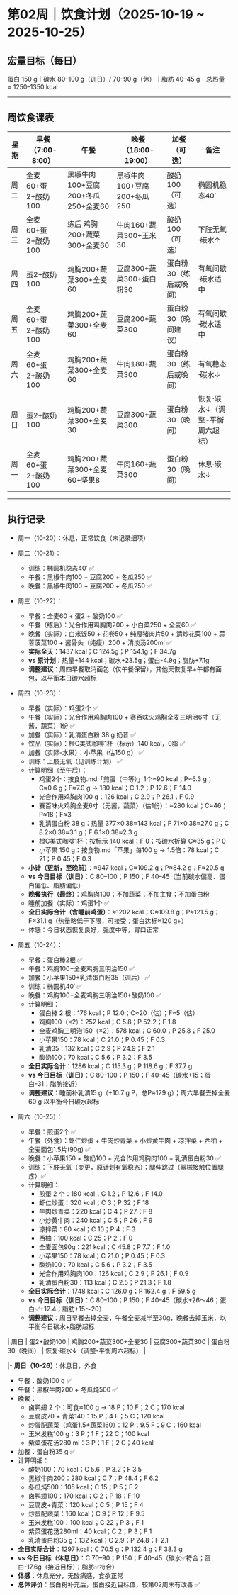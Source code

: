 # 第02周｜饮食计划（2025-10-19 ~ 2025-10-25）

## 宏量目标（每日）
蛋白 150 g｜碳水 80–100 g（训日）/ 70–90 g（休）｜脂肪 40–45 g｜总热量 ≈ 1250–1350 kcal

---

## 周饮食课表

| 星期 | 早餐（7:00-8:00） | 午餐 | 晚餐（18:00-19:00） | 加餐（可选） | 备注 |
|------|------------------|------|-------------------|-------------|------|
| 周二 | 全麦60+蛋2+酸奶100 | 黑椒牛肉100+豆腐200+冬瓜250+全麦60 | 黑椒牛肉100+豆腐200+冬瓜250 | 酸奶100（可选） | 椭圆机稳态40′ |
| 周三 | 全麦60+蛋2+酸奶100 | 练后 鸡胸200+蔬菜300+全麦60 | 牛肉160+蔬菜300+玉米30 | 酸奶100（可选） | 下肢无氧·碳水↑ |
| 周四 | 蛋2+酸奶100 | 鸡胸200+蔬菜300+全麦60 | 豆腐300+蔬菜300+蛋白粉30 | 蛋白粉30（练后或晚间） | 有氧间歇·碳水适中 |
| 周五 | 全麦60+蛋2+酸奶100 | 鸡胸200+蔬菜300+全麦60 | 豆腐200+蔬菜300 | 蛋白粉30（晚间建议） | 有氧间歇·碳水适中 |
| 周六 | 全麦60+蛋2+酸奶100 | 鸡胸200+蔬菜300+全麦60 | 牛肉180+蔬菜300 | 蛋白粉30（练后或晚间） | 有氧稳态·碳水↓ |
| 周日 | 蛋2+酸奶100 | 鸡胸200+蔬菜300+全麦30 | 豆腐300+蔬菜300 | 蛋白粉30（晚间） | 恢复·碳水↓（调整-平衡周六超标） |
| 周一 | 全麦60+蛋2+酸奶100 | 鸡胸200+蔬菜300+全麦60+坚果8 | 牛肉160+蔬菜300 | 蛋白粉30（晚间） | 休息·碳水↓ |


---

## 执行记录

- 周一（10-20）：休息，正常饮食（未记录细项）
- 周二（10-21）：
  - 训练：椭圆机稳态40′ ✅
  - 午餐：黑椒牛肉100 + 豆腐200 + 冬瓜250 ✅
  - 晚餐：黑椒牛肉100 + 豆腐200 + 冬瓜250 ✅
- 周三（10-22）：
  - 早餐：全麦60 + 蛋2 + 酸奶100 ✅
  - 午餐（练后）：光合作用鸡胸肉200 + 小白菜250 + 全麦60 ✅
  - 晚餐（实际）：白米饭50 + 花卷50 + 纯瘦猪肉片50 + 清炒花菜100 + 蒜蓉菠菜100 + 酱骨头（纯瘦）200 + 清淡汤200ml ✅
  - **实际全天**：1437 kcal；C 124.5g；P 154.1g；F 34.7g
  - **vs 原计划**：热量+144 kcal；碳水+23.5g；蛋白-4.9g；脂肪+7.1g
  - **调整建议**：周四早餐取消面包（仅午餐保留），其他天恢复早+午都有面包，以平衡本日碳水超标

- 周四（10-23）：
  - 早餐（实际）：鸡蛋2个 ✅
  - 午餐（实际）：光合作用鸡胸肉100 + 赛百味火鸡胸全麦三明治6寸（无酱，蔬菜）1份 ✅
  - 加餐（实际）：乳清蛋白粉 38 g 奶昔 ✅
  - 饮品（实际）：橙C美式咖啡1杯（标示）140 kcal，0脂 ✅
  - 加餐（实际-水果）：小苹果（估150 g） ✅
  - 训练：上肢无氧（见训练计划） ✅
  - 计算明细（至午后）：
    - 鸡蛋2个：按食物.md「煎蛋（中等）」1个≈90 kcal；P≈6.3 g；C≈0.6 g；F≈7.0 g → 180 kcal；C 1.2；P 12.6；F 14.0
    - 光合作用鸡胸肉100 g：126 kcal；C 2.9；P 26.1；F 0.9
    - 赛百味火鸡胸全麦6寸（无酱，蔬菜）（估1份）：≈280 kcal；C≈46；P≈18；F≈3
    - 乳清蛋白粉 38 g：热量 377×0.38≈143 kcal；P 71×0.38≈27.0 g；C 8.2×0.38≈3.1 g；F 6.1×0.38≈2.3 g
    - 橙C美式咖啡1杯：按标示 140 kcal；F 0；按碳水折算 C≈35 g；P 0
    - 小苹果 150 g：按食物.md「苹果」每100 g → 1.5倍：78 kcal；C 21；P 0.45；F 0.3
  - **小计（更新，至晚前）**：≈947 kcal；C≈109.2 g；P≈84.2 g；F≈20.5 g
  - **vs 今日目标（训日）**：C 80–100；P 150；F 40–45（当前碳水偏高、蛋白偏低、脂肪偏低）
  - **晚餐执行（最终）**：鸡胸肉100；不加蔬菜；不加主食；不加蛋白粉
  - 睡前加餐（实际）：鸡蛋1个 ✅
  - **全日实际合计（含睡前鸡蛋）**：≈1202 kcal；C≈109.8 g；P≈121.5 g；F≈31.1 g（热量略低于下限，可接受；蛋白达标≈120 g+）
  - 体感：今日状态恢复良好，强度中等，胃口正常



- 周五（10-24）：
  - 早餐：蛋白棒2根 ✅
  - 午餐：鸡胸100+全麦鸡胸三明治150 ✅
  - 加餐：小苹果150+乳清蛋白粉35（训后） ✅
  - 训练：椭圆机40′ ✅
  - 晚餐：鸡胸100+全麦鸡胸三明治150+酸奶100 ✅
  - 计算明细：
    - 蛋白棒 2 根：176 kcal；P 12.0；C≈20（估）；F≈5（估）
    - 鸡胸100（×2）：252 kcal；C 5.8；P 52.2；F 1.8
    - 全麦鸡胸三明治150（×2）：578 kcal；C 60.0；P 25.8；F 25.0
    - 小苹果150：78 kcal；C 21.0；P 0.45；F 0.3
    - 乳清35：132 kcal；C 2.9；P 24.9；F 2.1
    - 酸奶100：70 kcal；C 5.6；P 3.2；F 3.5
  - **全日实际合计**：1286 kcal；C 115.3 g；P 118.6 g；F 37.7 g
  - **vs 今日目标（训日）**：C 80–100；P 150；F 40–45（碳水+15；蛋白-31；脂肪接近）
  - **调整建议**：睡前补乳清15 g（+10.7 g P，总P≈129 g）；周六早餐去掉全麦60 g 以平衡今日碳水超标

- 周六（10-25）：
  - 早餐：煎蛋2个 ✅
  - 午餐（外食）：虾仁炒蛋 + 牛肉炒青菜 + 小炒黄牛肉 + 凉拌菜 + 西柚 + 全麦面包1.5片(90g) ✅
  - 晚餐：小苹果150 + 酸奶100 + 光合作用鸡胸肉100 + 乳清蛋白粉30 ✅
  - 训练：下肢无氧（变更，原计划有氧稳态）；腿伸跳过（器械接触位置腿疼）✅
  - 计算明细：
    - 煎蛋 2 个：180 kcal；C 1.2；P 12.6；F 14.0
    - 虾仁炒蛋：320 kcal；C 3；P 32；F 18
    - 牛肉炒青菜：220 kcal；C 4；P 27；F 8
    - 小炒黄牛肉：240 kcal；C 5；P 26；F 9
    - 凉拌菜：80 kcal；C 10；P 4；F 3
    - 西柚：100 kcal；C 25；P 2；F 0
    - 全麦面包90g：221 kcal；C 45.8；P 7.7；F 1.0
    - 小苹果150：78 kcal；C 21.0；P 0.45；F 0.3
    - 酸奶100：70 kcal；C 5.6；P 3.2；F 3.5
    - 光合作用鸡胸肉100：126 kcal；C 2.9；P 26.1；F 0.9
    - 乳清蛋白粉30：113 kcal；C 2.5；P 21.3；F 1.8
  - **全日实际合计**：1748 kcal；C 126.0 g；P 162.4 g；F 59.5 g
  - **vs 今日目标（训日）**：C 80–100；P 150；F 40–45（碳水+26～46；蛋白✅+12.4；脂肪+15～20）
  - **调整建议**：周日早餐去掉全麦，午餐全麦减半至30g，晚餐去掉玉米，以平衡今日碳水+脂肪超标

| 周日 | 蛋2+酸奶100 | 鸡胸200+蔬菜300+全麦30 | 豆腐300+蔬菜300 | 蛋白粉30（晚间） | 恢复·碳水↓（调整-平衡周六超标） |

|- **周日（10-26）**：休息日，外食
  - 早餐：酸奶100 g ✅
  - 午餐：黑椒牛肉200 + 冬瓜炖500 ✅
  - 晚餐：
    - 卤鸭翅 2 个：可食≈100 g → 18 P；10 F；2 C；170 kcal
    - 豆腐皮70 + 青菜140：15 P；4 F；5 C；120 kcal
    - 炒蛋配蔬菜（鸡蛋1.5+蔬菜160）：12 P；9.5 F；9 C；160 kcal
    - 玉米发糕100 g：3 P；1 F；22 C；100 kcal
    - 紫菜蛋花汤280 ml：3 P；1 F；2 C；40 kcal
  - 加餐：蛋白粉35 g ✅
  - 计算明细：
    - 酸奶100：70 kcal；C 5.6；P 3.2；F 3.5
    - 黑椒牛肉200：280 kcal；C 7；P 48.4；F 6.2
    - 冬瓜炖500：105 kcal；C 15；P 5；F 2
    - 卤鸭翅100：170 kcal；C 2；P 18；F 10
    - 豆腐皮+青菜：120 kcal；C 5；P 15；F 4
    - 炒蛋配蔬菜：160 kcal；C 9；P 12；F 9.5
    - 玉米发糕100：100 kcal；C 22；P 3；F 1
    - 紫菜蛋花汤280ml：40 kcal；C 2；P 3；F 1
    - 乳清蛋白粉35 g：132 kcal；C 2.9；P 24.8；F 2.1
  - **全日实际合计**：1297 kcal；C 70.5 g；P 132.4 g；F 38.3 g
  - **vs 今日目标（休息日）**：C 70–90；P 150；F 40–45（碳水✅符合；蛋白-17.6g（接近目标）；脂肪✅符合）
  - **体感**：休息充分，无酸痛感，食欲正常
  - **总体评价**：蛋白粉补充后，蛋白接近目标值，较第02周末有改善 ✅

